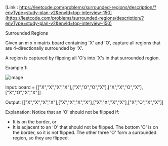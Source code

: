 [Link : https://leetcode.com/problems/surrounded-regions/description/?envType=study-plan-v2&envId=top-interview-150](https://leetcode.com/problems/surrounded-regions/description/?envType=study-plan-v2&envId=top-interview-150)

Surrounded Regions

Given an m x n matrix board containing 'X' and 'O', capture all regions that are 4-directionally surrounded by 'X'.

A region is captured by flipping all 'O's into 'X's in that surrounded region.

 

Example 1:

![image](https://github.com/Viv0508/100-days-of-code/assets/95094911/9bd9d4f9-2b58-46ea-bdb2-efc26b589d32)

Input: board = [["X","X","X","X"],["X","O","O","X"],["X","X","O","X"],["X","O","X","X"]]

Output: [["X","X","X","X"],["X","X","X","X"],["X","X","X","X"],["X","O","X","X"]]

Explanation: Notice that an 'O' should not be flipped if:
- It is on the border, or
- It is adjacent to an 'O' that should not be flipped.
The bottom 'O' is on the border, so it is not flipped.
The other three 'O' form a surrounded region, so they are flipped.
